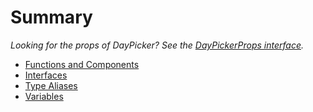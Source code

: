 # Summary

_Looking for the props of DayPicker? See the [DayPickerProps interface](/api/interfaces/DayPickerProps)._

- [Functions and Components](/api/modules#functions)
- [Interfaces](/api/modules#interfaces)
- [Type Aliases](/api/modules#type-aliases)
- [Variables](/api/modules#variables)
